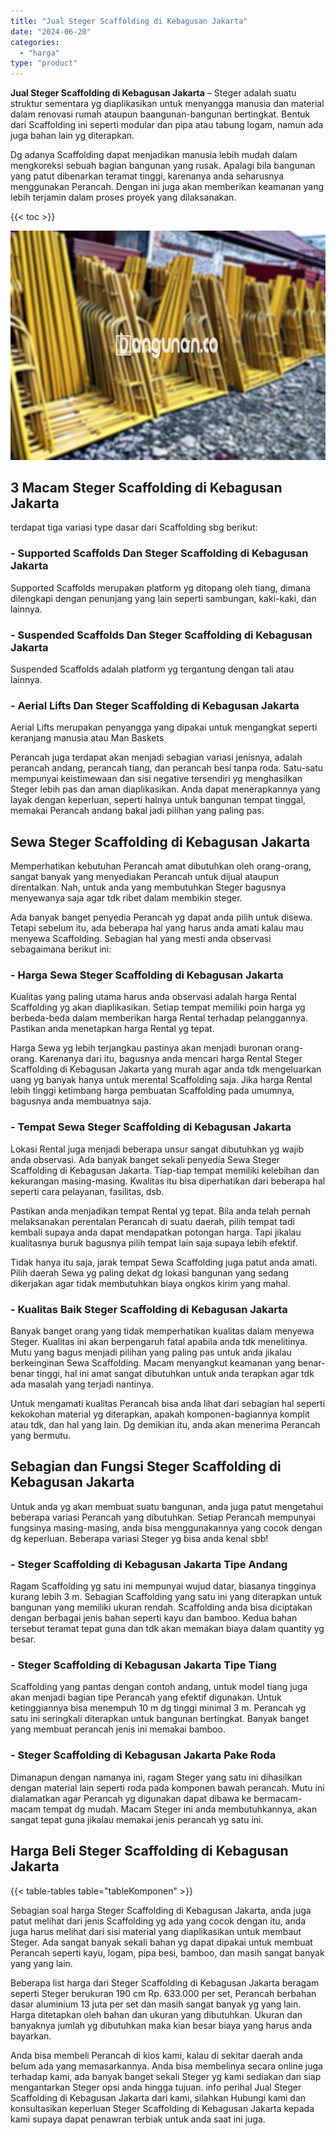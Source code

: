 ```yaml
---
title: "Jual Steger Scaffolding di Kebagusan Jakarta"
date: "2024-06-20"
categories: 
  - "harga"
type: "product"
---
```


**Jual Steger Scaffolding di Kebagusan Jakarta** – Steger adalah suatu struktur sementara yg diaplikasikan untuk menyangga manusia dan material dalam renovasi rumah ataupun baangunan-bangunan bertingkat. Bentuk dari Scaffolding ini seperti modular dan pipa atau tabung logam, namun ada juga bahan lain yg diterapkan.

Dg adanya Scaffolding dapat menjadikan manusia lebih mudah dalam mengkoreksi sebuah bagian bangunan yang rusak. Apalagi bila bangunan yang patut dibenarkan teramat tinggi, karenanya anda seharusnya menggunakan Perancah. Dengan ini juga akan memberikan keamanan yang lebih terjamin dalam proses proyek yang dilaksanakan.

{{< toc >}}

![Jual Steger Scaffolding di Kebagusan Jakarta](/images/sewa-scaffolding-steger-26.png)

## 3 Macam Steger Scaffolding di Kebagusan Jakarta

terdapat tiga variasi type dasar dari Scaffolding sbg berikut:

### \- Supported Scaffolds Dan Steger Scaffolding di Kebagusan Jakarta

Supported Scaffolds merupakan platform yg ditopang oleh tiang, dimana dilengkapi dengan penunjang yang lain seperti sambungan, kaki-kaki, dan lainnya.

### \- Suspended Scaffolds Dan Steger Scaffolding di Kebagusan Jakarta

Suspended Scaffolds adalah platform yg tergantung dengan tali atau lainnya.

### \- Aerial Lifts Dan Steger Scaffolding di Kebagusan Jakarta

Aerial Lifts merupakan penyangga yang dipakai untuk mengangkat seperti keranjang manusia atau Man Baskets

Perancah juga terdapat akan menjadi sebagian variasi jenisnya, adalah perancah andang, perancah tiang, dan perancah besi tanpa roda. Satu-satu mempunyai keistimewaan dan sisi negative tersendiri yg menghasilkan Steger lebih pas dan aman diaplikasikan. Anda dapat menerapkannya yang layak dengan keperluan, seperti halnya untuk bangunan tempat tinggal, memakai Perancah andang bakal jadi pilihan yang paling pas.

## Sewa Steger Scaffolding di Kebagusan Jakarta

Memperhatikan kebutuhan Perancah amat dibutuhkan oleh orang-orang, sangat banyak yang menyediakan Perancah untuk dijual ataupun direntalkan. Nah, untuk anda yang membutuhkan Steger bagusnya menyewanya saja agar tdk ribet dalam membikin steger.

Ada banyak banget penyedia Perancah yg dapat anda pilih untuk disewa. Tetapi sebelum itu, ada beberapa hal yang harus anda amati kalau mau menyewa Scaffolding. Sebagian hal yang mesti anda observasi sebagaimana berikut ini:

### \- Harga Sewa Steger Scaffolding di Kebagusan Jakarta

Kualitas yang paling utama harus anda observasi adalah harga Rental Scaffolding yg akan diaplikasikan. Setiap tempat memiliki poin harga yg berbeda-beda dalam memberikan harga Rental terhadap pelanggannya. Pastikan anda menetapkan harga Rental yg tepat.

Harga Sewa yg lebih terjangkau pastinya akan menjadi buronan orang-orang. Karenanya dari itu, bagusnya anda mencari harga Rental Steger Scaffolding di Kebagusan Jakarta yang murah agar anda tdk mengeluarkan uang yg banyak hanya untuk merental Scaffolding saja. Jika harga Rental lebih tinggi ketimbang harga pembuatan Scaffolding pada umumnya, bagusnya anda membuatnya saja.

### \- Tempat Sewa Steger Scaffolding di Kebagusan Jakarta

Lokasi Rental juga menjadi beberapa unsur sangat dibutuhkan yg wajib anda observasi. Ada banyak banget sekali penyedia Sewa Steger Scaffolding di Kebagusan Jakarta. Tiap-tiap tempat memiliki kelebihan dan kekurangan masing-masing. Kwalitas itu bisa diperhatikan dari beberapa hal seperti cara pelayanan, fasilitas, dsb.

Pastikan anda menjadikan tempat Rental yg tepat. Bila anda telah pernah melaksanakan perentalan Perancah di suatu daerah, pilih tempat tadi kembali supaya anda dapat mendapatkan potongan harga. Tapi jikalau kualitasnya buruk bagusnya pilih tempat lain saja supaya lebih efektif.

Tidak hanya itu saja, jarak tempat Sewa Scaffolding juga patut anda amati. Pilih daerah Sewa yg paling dekat dg lokasi bangunan yang sedang dikerjakan agar tidak membutuhkan biaya ongkos kirim yang mahal.

### \- Kualitas Baik Steger Scaffolding di Kebagusan Jakarta

Banyak banget orang yang tidak memperhatikan kualitas dalam menyewa Steger. Kualitas ini akan berpengaruh fatal apabila anda tdk menelitinya. Mutu yang bagus menjadi pilihan yang paling pas untuk anda jikalau berkeinginan Sewa Scaffolding. Macam menyangkut keamanan yang benar-benar tinggi, hal ini amat sangat dibutuhkan untuk anda terapkan agar tdk ada masalah yang terjadi nantinya.

Untuk mengamati kualitas Perancah bisa anda lihat dari sebagian hal seperti kekokohan material yg diterapkan, apakah komponen-bagiannya komplit atau tdk, dan hal yang lain. Dg demikian itu, anda akan menerima Perancah yang bermutu.

## Sebagian dan Fungsi Steger Scaffolding di Kebagusan Jakarta

Untuk anda yg akan membuat suatu bangunan, anda juga patut mengetahui beberapa variasi Perancah yang dibutuhkan. Setiap Perancah mempunyai fungsinya masing-masing, anda bisa menggunakannya yang cocok dengan dg keperluan. Beberapa variasi Steger yg bisa anda kenal sbb!

### \- Steger Scaffolding di Kebagusan Jakarta Tipe Andang

Ragam Scaffolding yg satu ini mempunyai wujud datar, biasanya tingginya kurang lebih 3 m. Sebagian Scaffolding yang satu ini yang diterapkan untuk bangunan yang memiliki ukuran rendah. Scaffolding anda bisa diciptakan dengan berbagai jenis bahan seperti kayu dan bamboo. Kedua bahan tersebut teramat tepat guna dan tdk akan memakan biaya dalam quantity yg besar.

### \- Steger Scaffolding di Kebagusan Jakarta Tipe Tiang

Scaffolding yang pantas dengan contoh andang, untuk model tiang juga akan menjadi bagian tipe Perancah yang efektif digunakan. Untuk ketinggiannya bisa menempuh 10 m dg tinggi minimal 3 m. Perancah yg satu ini seringkali diterapkan untuk bangunan bertingkat. Banyak banget yang membuat perancah jenis ini memakai bamboo.

### \- Steger Scaffolding di Kebagusan Jakarta Pake Roda

Dimanapun dengan namanya ini, ragam Steger yang satu ini dihasilkan dengan material lain seperti roda pada komponen bawah perancah. Mutu ini dialamatkan agar Perancah yg digunakan dapat dibawa ke bermacam-macam tempat dg mudah. Macam Steger ini anda membutuhkannya, akan sangat tepat guna jikalau memakai jenis perancah yg satu ini.

## Harga Beli Steger Scaffolding di Kebagusan Jakarta

{{< table-tables table="tableKomponen" >}}

Sebagian soal harga Steger Scaffolding di Kebagusan Jakarta, anda juga patut melihat dari jenis Scaffolding yg ada yang cocok dengan itu, anda juga harus melihat dari sisi material yang diaplikasikan untuk membaut Steger. Ada sangat banyak sekali bahan yg dapat dipakai untuk membuat Perancah seperti kayu, logam, pipa besi, bamboo, dan masih sangat banyak yang yang lain.

Beberapa list harga dari Steger Scaffolding di Kebagusan Jakarta beragam seperti Steger berukuran 190 cm Rp. 633.000 per set, Perancah berbahan dasar aluminium 13 juta per set dan masih sangat banyak yg yang lain. Harga ditetapkan oleh bahan dan ukuran yang dibutuhkan. Ukuran dan banyaknya jumlah yg dibutuhkan maka kian besar biaya yang harus anda bayarkan.

Anda bisa membeli Perancah di kios kami, kalau di sekitar daerah anda belum ada yang memasarkannya. Anda bisa membelinya secara online juga terhadap kami, ada banyak banget sekali Steger yg kami sediakan dan siap mengantarkan Steger opsi anda hingga tujuan. info perihal Jual Steger Scaffolding di Kebagusan Jakarta dari kami, silahkan Hubungi kami dan konsultasikan keperluan Steger Scaffolding di Kebagusan Jakarta kepada kami supaya dapat penawran terbiak untuk anda saat ini juga.

